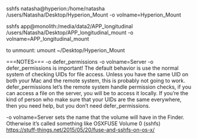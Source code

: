 sshfs natasha@hyperion:/home/natasha /users/Natasha/Desktop/Hyperion_Mount -o volname=Hyperion_Mount



sshfs app@monolith:/media/data2/APP_longitudinal /users/Natasha/Desktop/APP_longitudinal_mount -o volname=APP_longitudinal_mount



to unmount: umount ~/Desktop/Hyperion_Mount

===NOTES===
-o defer_permissions -o volname=Server
-o defer_permissions is important! The default behavior is use the normal system of checking UIDs for file access. Unless you have the same UID on both your Mac and the remote system, this is probably not going to work. defer_permissions let’s the remote system handle permission checks, if you can access a file on the server, you will be to access it locally. If you’re the kind of person who make sure that your UIDs are the same everywhere, then you need help, but you don’t need defer_permissions.

-o volname=Server sets the name that the volume will have in the Finder. Otherwise it’s called something like OSXFUSE Volume 0 (sshfs)
https://stuff-things.net/2015/05/20/fuse-and-sshfs-on-os-x/